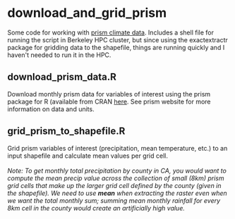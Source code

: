 # download_and_grid_prism

Some code for working with [prism climate data](https://prism.oregonstate.edu/). Includes a shell file for running the script in Berkeley HPC cluster, but since using the exactextractr package for gridding data to the shapefile, things are running quickly and I haven't needed to run it in the HPC.

## download_prism_data.R 
Download monthly prism data for variables of interest using the prism package for R (available from CRAN [here](https://cran.r-project.org/web/packages/prism/index.html). See prism website for more information on data and units. 

## grid_prism_to_shapefile.R 
Grid prism variables of interest (precipitation, mean temperature, etc.) to an input shapefile and calculate mean values per grid cell. <br><br> *Note: To get monthly total precipitation by county in CA, you would want to compute the mean precip value across the collection of small (8km) prism grid cells that make up the larger grid cell defined by the county (given in the shapefile). We need to use **mean** when extracting the raster even when we want the total monthly sum; summing mean monthly rainfall for every 8km cell in the county would create an artificially high value.*
